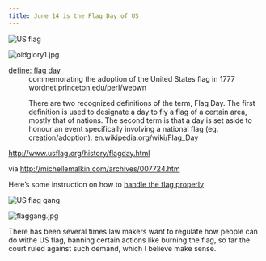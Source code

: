 ```yaml
---
title: June 14 is the Flag Day of US
---
```


<p><img src="http://michellemalkin.com/archives/images/oldglory1.jpg" alt="US flag" /></p>

<p><img id="image448" src="http://www.rijiben.org/wp-content/blogs/19/uploads//oldglory1.jpg" alt="oldglory1.jpg" /></p>

<dl>
<dt><a href="http://www.google.com/search?q=define%3Aflag+day">define: flag day</a></dt>
<dd>commemorating the adoption of the United States flag in 1777
wordnet.princeton.edu/perl/webwn</dd>

<dd>
<p>There are two recognized definitions of the term, Flag Day. The first definition is used to designate a day to fly a flag of a certain area, mostly that of nations. The second term is that a day is set aside to honour an event specifically involving a national flag (eg. creation/adoption).
en.wikipedia.org/wiki/Flag_Day</p>
</dd>
</dl>

<p><a href="http://www.usflag.org/history/flagday.html">http://www.usflag.org/history/flagday.html</a></p>

<p>via <a href="http://michellemalkin.com/archives/007724.htm">http://michellemalkin.com/archives/007724.htm</a></p>

<p>Here&#8217;s some instruction on how to <a href="http://www.ushistory.org/betsy/flagetiq.html">handle the flag properly</a></p>

<p><img src="http://michellemalkin.com/archives/images/flaggang.jpg" alt="US flag gang" /></p>

<p><img id="image449" src="http://www.rijiben.org/wp-content/blogs/19/uploads//flaggang.thumbnail.jpg" alt="flaggang.jpg" /></p>

<p>There has been several times law makers want to regulate how people can do withe US flag, banning certain actions like burning the flag, so far the court ruled against such demand, which I believe make sense.</p>

